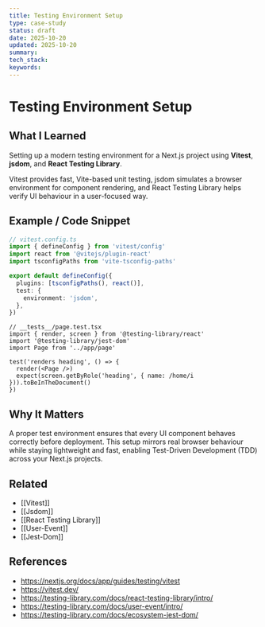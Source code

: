 ```yaml
---
title: Testing Environment Setup
type: case-study
status: draft
date: 2025-10-20
updated: 2025-10-20
summary:
tech_stack:
keywords:
---
```

# Testing Environment Setup

## What I Learned
Setting up a modern testing environment for a Next.js project using **Vitest**, **jsdom**, and **React Testing Library**.

Vitest provides fast, Vite-based unit testing, jsdom simulates a browser environment for component rendering, and React Testing Library helps verify UI behaviour in a user-focused way.
## Example / Code Snippet
```ts
// vitest.config.ts
import { defineConfig } from 'vitest/config'
import react from '@vitejs/plugin-react'
import tsconfigPaths from 'vite-tsconfig-paths'

export default defineConfig({
  plugins: [tsconfigPaths(), react()],
  test: {
    environment: 'jsdom',
  },
})
```

```tsx
// __tests__/page.test.tsx
import { render, screen } from '@testing-library/react'
import '@testing-library/jest-dom'
import Page from '../app/page'

test('renders heading', () => {
  render(<Page />)
  expect(screen.getByRole('heading', { name: /home/i })).toBeInTheDocument()
})
```
## Why It Matters
A proper test environment ensures that every UI component behaves correctly before deployment.
This setup mirrors real browser behaviour while staying lightweight and fast, enabling Test-Driven Development (TDD) across your Next.js projects.

## Related 
- [[Vitest]]
- [[Jsdom]]
- [[React Testing Library]]
- [[User-Event]]
- [[Jest-Dom]]

## References
- https://nextjs.org/docs/app/guides/testing/vitest
- https://vitest.dev/
- https://testing-library.com/docs/react-testing-library/intro/
- https://testing-library.com/docs/user-event/intro/
- https://testing-library.com/docs/ecosystem-jest-dom/